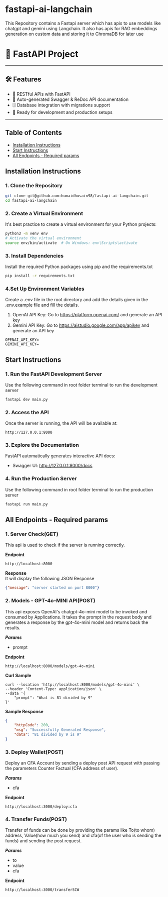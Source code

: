 # fastapi-ai-langchain
This Repository contains a Fastapi server which has apis to use models like chatgpt and gemini using Langchain. It also has apis for RAG embeddings generation on custom data and storing it to ChromaDB for later use


# 🚀 FastAPI Project

---

## 🛠 Features
- 🔗 RESTful APIs with FastAPI
- 📜 Auto-generated Swagger & ReDoc API documentation
- 🗄️ Database integration with migrations support
- 🧪 Ready for development and production setups

---
## Table of Contents

- [Installation Instructions](#installation-instructions)
- [Start Instructions](#start-instructions)
- [All Endpoints - Required params](#all-endpoints---required-params)

## Installation Instructions

### 1. Clone the Repository
```bash
git clone git@github.com:humaidhusain98/fastapi-ai-langchain.git
cd fastapi-ai-langchain
```

### 2. Create a Virtual Environment
It's best practice to create a virtual environment for your Python projects:
```bash
python3 -m venv env
# Activate the virtual environment
source env/bin/activate  # On Windows: env\Scripts\activate
```

### 3. Install Dependencies
Install the required Python packages using pip and the requirements.txt
```bash
pip install -r requirements.txt
```

### 4.Set Up Environment Variables
Create a .env file in the root directory and add the details given in the .env.example file and fill the details. 
<br />
1. OpenAI API Key: Go to https://platform.openai.com/ and generate an API key
2. Gemini API Key: Go to https://aistudio.google.com/app/apikey and generate an API key
```env
OPENAI_API_KEY=
GEMINI_API_KEY=
```

## Start Instructions
### 1. Run the FastAPI Development Server
Use the following command in root folder terminal to run the development server
```bash
fastapi dev main.py
```

### 2. Access the API
Once the server is running, the API will be available at:
```arduino
http://127.0.0.1:8000
```

### 3. Explore the Documentation
FastAPI automatically generates interactive API docs:
- Swagger UI: http://127.0.0.1:8000/docs

### 4. Run the Production Server
Use the following command in root folder terminal to run the production server
```bash
fastapi run main.py
```

## All Endpoints - Required params

### 1. Server Check(GET)

This api is used to check if the server is running correctly.


**Endpoint**

```
http://localhost:8000
```

**Response**
<br/>
It will display the following JSON Response
```json
{"message": "server started on port 8000"}
```

### 2. Models - GPT-4o-MINI API(POST)

This api exposes OpenAI's chatgpt-4o-mini model to be invoked and consumed by Applications. It takes the prompt in the request body and generates a response by the gpt-4o-mini model and returns back the results.

**_Params_**

- prompt

**Endpoint**

```
http://localhost:8000/models/gpt-4o-mini
```

**Curl Sample**
```curl
curl --location 'http://localhost:8000/models/gpt-4o-mini' \
--header 'Content-Type: application/json' \
--data '{
	"prompt": "What is 81 divided by 9"
}'
```

**Sample Response**
```json
{
    "httpCode": 200,
    "msg": "Successfully Generated Response",
    "data": "81 divided by 9 is 9"
}
```

### 3. Deploy Wallet(POST)

Deploy an CFA Account by sending a deploy post API request with passing the parameters Counter Factual (CFA address of user).

**_Params_**

- cfa

**Endpoint**

```
http://localhost:3000/deploy:cfa
```

### 4. Transfer Funds(POST)

Transfer of funds can be done by providing the params like To(to whom) address, Value(how much you send) and cfa(of the user who is sending the funds) and sending the post request.

**_Params_**

- to
- value
- cfa

**Endpoint**

```
http://localhost:3000/transferSCW
```


